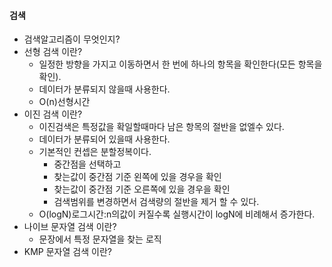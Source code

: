 #### 검색

-  검색알고리즘이 무엇인지?
- 선형 검색 이란?
  - 일정한 방향을 가지고 이동하면서 한 번에 하나의 항목을 확인한다(모든 항목을 확인).
  - 데이터가 분류되지 않을때 사용한다.
  - O(n)선형시간
- 이진 검색 이란?
  - 이진검색은 특정값을 확일할때마다 남은 항목의 절반을 없엘수 있다.
  - 데이터가 분류되어 있을때 사용한다.
  - 기본적인 컨셉은 분할정복이다.
    - 중간점을 선택하고
    - 찾는값이 중간점 기준 왼쪽에 있을 경우을 확인
    - 찾는값이 중간점 기준 오른쪽에 있을 경우을 확인
    - 검색범위를 변경하면서 검색량의 절반을 제거 할 수 있다.
  - O(logN)로그시간:n의값이 커질수록 실행시간이 logN에 비례해서 증가한다.
- 나이브 문자열 검색 이란?
  - 문장에서 특정 문자열을 찾는 로직
- KMP 문자열 검색 이란?